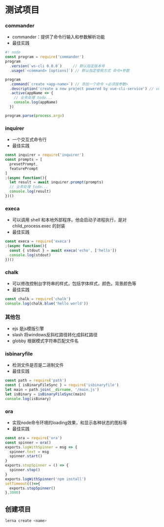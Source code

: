 
# 测试项目

### commander
- commander：提供了命令行输入和参数解析功能
- 最佳实践
```js
#! node
const program = require('commander')
program
  .version(`ws-cli 0.0.0`)     // 默认指定版本号
  .usage(`<command> [options]`) // 默认指定使用方式 命令+参数

program
  .command(`create <app-name>`) // 添加一个命令 <必须按参数>
  .description('create a new project powered by vue-cli-service') // vue-cli-service 封装了编译/启动服务等
  .active(appName => {
    // 业务处理 todo...
    console.log(appName)
  })

program.parse(process.argv)
```


### inquirer
- 一个交互式命令行
- 最佳实践
```js
const inquirer = require('inquirer')
const prompts = [
  presetPrompt,
  featurePrompt
]
;(async function(){
  let result = await inquirer.prompt(prompts)
  // 业务处理 todo...
  console.log(result)
})()
```

### execa
- 可以调用 shell 和本地外部程序。他会启动子进程执行，是对 child_process.exec 的封装
- 最佳实践
```js
const execa = require('execa')
;(async function(){
  const { stdout } = await execa('echo', ['hello'])
  console.log(stdout)
})()
```

### chalk
- 可以修改控制台字符串的样式，包括字体样式，颜色，背景颜色等
- 最佳实践
```js
const chalk = require('chalk')
console.log(chalk.blue('hello world'))
```

### 其他包
- ejs 是js模版引擎
- slash 将windows反斜杠路径转化成斜杠路径
- globby 根据模式字符串匹配文件名


### isbinaryfile
- 检测文件是否是二进制文件
- 最佳实践
```js
const path = require('path')
const { isBinaryFileSync } = require('isbinaryfile')
let main = path.join(__dirname, '/main.js')
let isBinary = isBinaryFileSync(main)
console.log(isBinary)
```

### ora
- 实现node命令环境的loading效果，和显示各种状态的图标等
- 最佳实践
```js
const ora = require('ora')
const spinner = ora()
exports.logWithSpinner = msg => {
  spinner.text = msg
  spinner.start()
}
exports.stopSpinner = () => {
  spinner.stop()
}
exports.logWithSpinner('npm install')
setTimeout(()=>{
  exports.stopSpinner()
},3000)
```


## 创建项目
```js
lerna create <name>
``` 